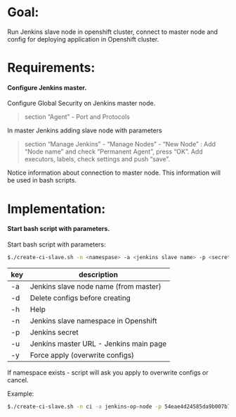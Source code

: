 # Goal: 
Run Jenkins slave node in openshift cluster, connect to master node and config for deploying application in Openshift cluster.

# Requirements: 
#### Configure Jenkins master.
Configure Global Security on Jenkins master node.
> section “Agent”  - Port and Protocols

In master Jenkins adding slave node with parameters 
> section “Manage Jenkins” - “Manage Nodes” - “New Node” :  Add “Node name” and check “Permanent Agent”, press “OK”. Add executors, labels, check settings and push “save”.

Notice information about connection to master node. This information will be used in bash scripts.

# Implementation: 
#### Start bash script with parameters.

Start bash script with parameters:
```sh
$./create-ci-slave.sh -n <namespase> -a <jenkins slave name> -p <secret> -u <URL>
```

| key | description |
| ----| ------------|
|-a | Jenkins slave node name (from master)|
|-d | Delete configs before creating
|-h | Help
|-n | Jenkins slave namespace in Openshift
|-p | Jenkins secret
|-u | Jenkins master URL - Jenkins main page
|-y | Force apply (overwrite configs)

If namespace exists - script will ask you apply to overwrite configs or cancel. 

Example:
```sh
$./create-ci-slave.sh -n ci -a jenkins-op-node -p 54eae4d24585da9b007b7fa03c432e1c05a18c9d98b78f6157e839a20d57c5b0 -u http://192.168.56.11:8080 -d  -y